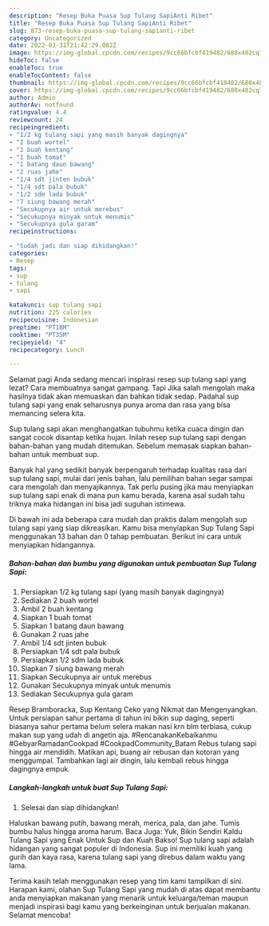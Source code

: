 ```yaml
---
description: "Resep Buka Puasa Sup Tulang SapiAnti Ribet"
title: "Resep Buka Puasa Sup Tulang SapiAnti Ribet"
slug: 873-resep-buka-puasa-sup-tulang-sapianti-ribet
category: Uncategorized
date: 2022-03-31T21:42:29.082Z
image: https://img-global.cpcdn.com/recipes/9cc66bfcbf419482/680x482cq70/sup-tulang-sapi-foto-resep-utama.jpg
hideToc: false
enableToc: true
enableTocContent: false
thumbnail: https://img-global.cpcdn.com/recipes/9cc66bfcbf419482/680x482cq70/sup-tulang-sapi-foto-resep-utama.jpg
cover: https://img-global.cpcdn.com/recipes/9cc66bfcbf419482/680x482cq70/sup-tulang-sapi-foto-resep-utama.jpg
author: Admin
authorAv: notfound
ratingvalue: 4.4
reviewcount: 24
recipeingredient:
- "1/2 kg tulang sapi yang masih banyak dagingnya"
- "2 buah wortel"
- "2 buah kentang"
- "1 buah tomat"
- "1 batang daun bawang"
- "2 ruas jahe"
- "1/4 sdt jinten bubuk"
- "1/4 sdt pala bubuk"
- "1/2 sdm lada bubuk"
- "7 siung bawang merah"
- "Secukupnya air untuk merebus"
- "Secukupnya minyak untuk menumis"
- "Secukupnya gula garam"
recipeinstructions:

- "Sudah jadi dan siap dihidangkan!"
categories:
- Resep
tags:
- sup
- tulang
- sapi

katakunci: sup tulang sapi 
nutrition: 225 calories
recipecuisine: Indonesian
preptime: "PT18M"
cooktime: "PT35M"
recipeyield: "4"
recipecategory: Lunch

---
```



Selamat pagi Anda sedang mencari inspirasi resep sup tulang sapi yang lezat? Cara membuatnya sangat gampang. Tapi Jika salah mengolah maka hasilnya tidak akan memuaskan dan bahkan tidak sedap. Padahal sup tulang sapi yang enak seharusnya punya aroma dan rasa yang bisa memancing selera kita.


Sup tulang sapi akan menghangatkan tubuhmu ketika cuaca dingin dan sangat cocok disantap ketika hujan. Inilah resep sup tulang sapi dengan bahan-bahan yang mudah ditemukan. Sebelum memasak siapkan bahan-bahan untuk membuat sup.

Banyak hal yang sedikit banyak berpengaruh terhadap kualitas rasa dari sup tulang sapi, mulai dari jenis bahan, lalu pemilihan bahan segar sampai cara mengolah dan menyajikannya. Tak perlu pusing jika mau menyiapkan sup tulang sapi enak di mana pun kamu berada, karena asal sudah tahu triknya maka hidangan ini bisa jadi suguhan istimewa.


Di bawah ini ada beberapa cara mudah dan praktis dalam mengolah sup tulang sapi yang siap dikreasikan. Kamu bisa menyiapkan Sup Tulang Sapi menggunakan 13 bahan dan 0 tahap pembuatan. Berikut ini cara untuk menyiapkan hidangannya.

<!--inarticleads1-->

##### Bahan-bahan dan bumbu yang digunakan untuk pembuatan Sup Tulang Sapi:

1. Persiapkan 1/2 kg tulang sapi (yang masih banyak dagingnya)
1. Sediakan 2 buah wortel
1. Ambil 2 buah kentang
1. Siapkan 1 buah tomat
1. Siapkan 1 batang daun bawang
1. Gunakan 2 ruas jahe
1. Ambil 1/4 sdt jinten bubuk
1. Persiapkan 1/4 sdt pala bubuk
1. Persiapkan 1/2 sdm lada bubuk
1. Siapkan 7 siung bawang merah
1. Siapkan Secukupnya air untuk merebus
1. Gunakan Secukupnya minyak untuk menumis
1. Sediakan Secukupnya gula garam


Resep Bramboracka, Sup Kentang Ceko yang Nikmat dan Mengenyangkan. Untuk persiapan sahur pertama di tahun ini bikin sup daging, seperti biasanya sahur pertama belum selera makan nasi krn blm terbiasa, cukup makan sup yang udah di angetin aja. #RencanakanKebaikanmu #GebyarRamadanCookpad #CookpadCommunity_Batam Rebus tulang sapi hingga air mendidih. Matikan api, buang air rebusan dan kotoran yang menggumpal. Tambahkan lagi air dingin, lalu kembali rebus hingga dagingnya empuk. 

<!--inarticleads2-->

##### Langkah-langkah untuk buat Sup Tulang Sapi:


1. Selesai dan siap dihidangkan!

Haluskan bawang putih, bawang merah, merica, pala, dan jahe. Tumis bumbu halus hingga aroma harum. Baca Juga: Yuk, Bikin Sendiri Kaldu Tulang Sapi yang Enak Untuk Sup dan Kuah Bakso! Sup tulang sapi adalah hidangan yang sangat populer di Indonesia. Sup ini memiliki kuah yang gurih dan kaya rasa, karena tulang sapi yang direbus dalam waktu yang lama. 

Terima kasih telah menggunakan resep yang tim kami tampilkan di sini. Harapan kami, olahan Sup Tulang Sapi yang mudah di atas dapat membantu anda menyiapkan makanan yang menarik untuk keluarga/teman maupun menjadi inspirasi bagi kamu yang berkeinginan untuk berjualan makanan. Selamat mencoba!
